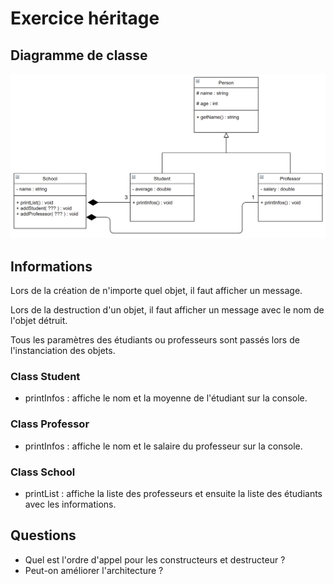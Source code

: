 # Exercice héritage

## Diagramme de classe
![alt text](images/class.png "UML")

## Informations
Lors de la création de n'importe quel objet, il faut afficher un message.

Lors de la destruction d'un objet, il faut afficher un message avec le nom de l'objet détruit.

Tous les paramètres des étudiants ou professeurs sont passés lors de l'instanciation des objets.

### Class Student
- printInfos : affiche le nom et la moyenne de l'étudiant sur la console.

### Class Professor
- printInfos : affiche le nom et le salaire du professeur sur la console.

### Class School
- printList : affiche la liste des professeurs et ensuite la liste des étudiants avec les informations.

## Questions
- Quel est l'ordre d'appel pour les constructeurs et destructeur ?
- Peut-on améliorer l'architecture ?

